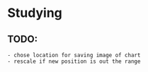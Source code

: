 # Studying

## TODO:
	- chose location for saving image of chart
	- rescale if new position is out the range
